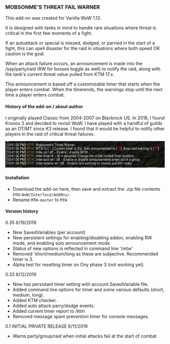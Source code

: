 
### MOBSONME'S THREAT FAIL WARNER


This add-on was created for Vanilla WoW 1.12.

It is designed with tanks in mind to handle rare situaitons where threat is critical in the first few moments of a fight. 

If an autoattack or special is missed, dodged, or parried in the start of a fight, this can spell disaster for the raid in situations where both speed OR caution is the goal. 

When an attack failure occurs, an announcement is made into the /say/party/raid (RW for bosses toggle as well) to notify the raid, along with the tank's current threat value pulled from KTM 17.x. 

This announcement is based off a customizable timer that starts when the player enters combat. When the timerends, the warnings stop until the next time a player enters combat. 

#### History of the add-on / about author
I originally played Classic from 2004-2007 on Blackrock US.  In 2018, I found Kronos 3 and decided to revisit WoW. I have played with a handful of guilds as an OT/MT since K3 release. I found that it would be helpful to notify other players in the raid of critical threat failures. 

![Alt text](images/mtw.jpg?raw=true "Title")

#### Installation
- Download the add-on here, then save and extract the .zip file contents into `WoW/Interface/AddOns/`.
- Rename `MTW-master` to `MTW`

#### Version history
0.35 6/19/2019
- New SavedVariables (per account)
- New persistent settings for enabling/disabling addon, enabling RW mode, and enabling solo announcement mode.
- Status of new options is reflected in command line '/mtw'
- Removed 'short/medium/long as these are subjective. Recommended timer is 3.
- Alpha test for resetting timer on Ony phase 3 (not working yet)

0.33 6/12/2019
- Now has persistant timer setting with account SavedVariable file.
- Added command line options for timer and some various defaults (short, medium, long).
- Added KTM checker.
- Added auto attack parry/dodge events.
- Added current timer report to /ktm
- Removed message spam prevention timer for console messages.

0.1 
INITIAL PRIVATE RELEASE 6/11/2019
- Warns party/group/raid when initial attacks fail at the start of combat



